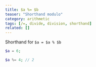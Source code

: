 ```yaml
---
title: $a %= $b
teaser: "Shorthand modulo"
category: arithmetic
tags: [/=, divide, division, shorthand]
related: []
---
```


Shorthand for `$a = $a % $b`

```php
$a = 6;

$a %= 4; // 2
```
